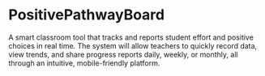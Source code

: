 # PositivePathwayBoard
A smart classroom tool that tracks and reports student effort and positive choices in real time. The system will allow teachers to quickly record data, view trends, and share progress reports daily, weekly, or monthly, all through an intuitive, mobile-friendly platform.
